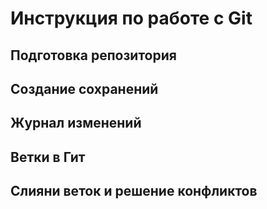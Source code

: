 # Инструкция по работе с Git


## Подготовка репозитория 

##  Создание сохранений
##
##
##
##
##
## Журнал изменений
## Ветки в Гит
##  Слияни веток и решение конфликтов